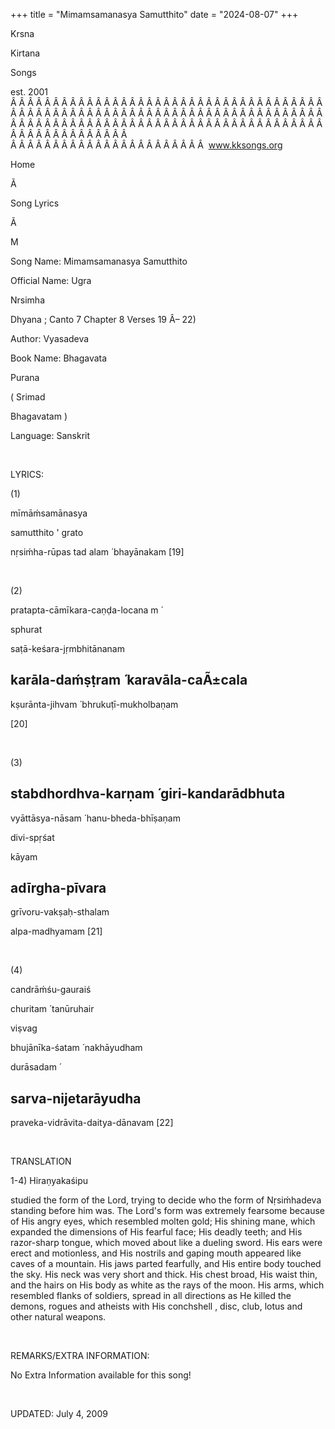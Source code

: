 +++ 
title = "Mimamsamanasya Samutthito"
date = "2024-08-07"
+++

Krsna
 
Kirtana
 
Songs

est. 2001
Â Â Â Â Â Â Â Â Â Â Â Â Â Â Â Â Â Â Â Â Â Â Â Â Â Â Â Â Â Â Â Â Â Â Â Â Â Â Â Â Â Â Â Â Â Â Â Â Â Â Â Â Â Â Â Â Â Â Â Â Â Â Â Â Â Â Â Â Â Â Â Â Â Â Â Â Â Â Â Â Â Â Â Â Â Â Â Â Â Â Â Â Â Â Â Â Â Â Â Â Â Â Â Â Â Â Â Â Â Â Â Â Â Â Â Â Â Â Â Â Â Â Â Â Â  
Â Â Â Â Â Â Â Â Â Â Â Â Â Â Â Â Â Â Â Â Â Â Â  
www.kksongs.org








Home
 
Ã 
 
Song Lyrics
 
Ã 
 
M


Song Name: 
Mimamsamanasya Samutthito


Official Name: 
Ugra
 
Nrsimha


Dhyana
; Canto 7 Chapter 8 Verses 19 Â– 22)


Author: 
Vyasadeva


Book Name: 
Bhagavata
 
Purana


(
Srimad
 
Bhagavatam
)


Language: 
Sanskrit




 


LYRICS:




(1)


mīmāḿsamānasya
 
samutthito
 '
grato


nṛsiḿha-rūpas
 tad 
alam
́ 
bhayānakam
 [19]


 


(2)


pratapta-cāmīkara-caṇḍa-locana
m
́


sphurat
 
saṭā-keśara-jṛmbhitānanam


karāla-daḿṣṭram
́ 
karavāla-caÃ±cala
-


kṣurānta-jihvam
́ 
bhrukuṭī-mukholbaṇam

[20]


 


(3)


stabdhordhva-karṇam
́ 
giri-kandarādbhuta
-


vyāttāsya-nāsam
́ 
hanu-bheda-bhīṣaṇam


divi-spṛśat
 
kāyam
 
adīrgha-pīvara
-


grīvoru-vakṣaḥ-sthalam
 
alpa-madhyamam
 [21]


 


(4)


candrāḿśu-gauraiś
 
churitam
́ 
tanūruhair


viṣvag
 
bhujānīka-śatam
́ 
nakhāyudham


durāsadam
́

sarva-nijetarāyudha
-


praveka-vidrāvita-daitya-dānavam
 [22]


 


TRANSLATION


1-4) 
Hiraṇyakaśipu

studied the form of the Lord, trying to decide who the form of 
Nṛsiḿhadeva
 standing before him was. The Lord's
form was extremely fearsome because of His angry eyes, which resembled molten
gold; His shining mane, which expanded the dimensions of His fearful face; His
deadly teeth; and His razor-sharp tongue, which moved about like a dueling
sword. His ears were erect and motionless, and His nostrils and gaping mouth
appeared like caves of a mountain. His jaws parted fearfully, and His entire
body touched the sky. His neck was very short and thick. 
His
chest broad, His waist thin, and the hairs on His body as white as the rays of
the moon.
 His arms, which resembled flanks of soldiers, spread in all
directions as He killed the demons, rogues and atheists with His 
conchshell
, disc, club, lotus and other natural weapons.


 


REMARKS/EXTRA INFORMATION:


No Extra Information available for this song!


 


UPDATED:
 July 4, 2009